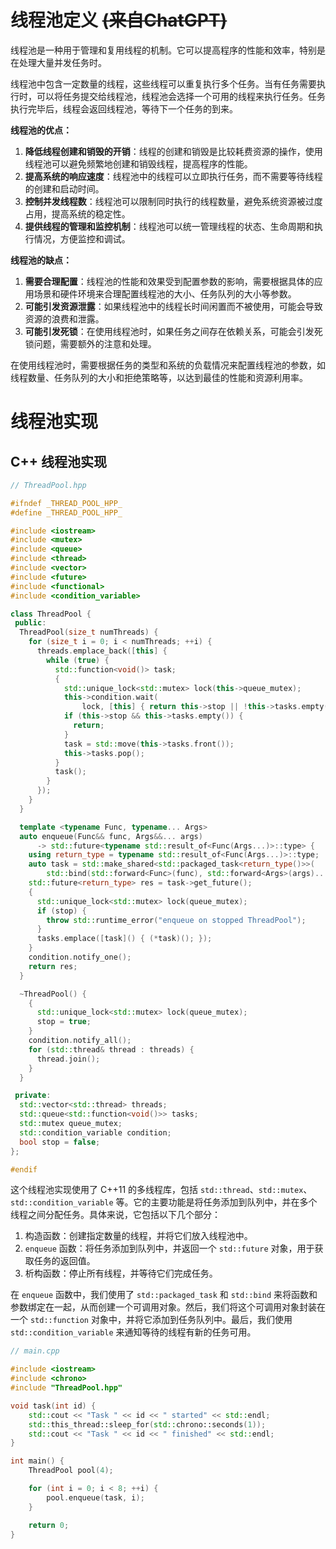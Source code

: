 # 线程池定义 ~~(来自ChatGPT)~~ 
线程池是一种用于管理和复用线程的机制。它可以提高程序的性能和效率，特别是在处理大量并发任务时。

线程池中包含一定数量的线程，这些线程可以重复执行多个任务。当有任务需要执行时，可以将任务提交给线程池，线程池会选择一个可用的线程来执行任务。任务执行完毕后，线程会返回线程池，等待下一个任务的到来。

**线程池的优点：**
1. **降低线程创建和销毁的开销**：线程的创建和销毁是比较耗费资源的操作，使用线程池可以避免频繁地创建和销毁线程，提高程序的性能。
2. **提高系统的响应速度**：线程池中的线程可以立即执行任务，而不需要等待线程的创建和启动时间。
3. **控制并发线程数**：线程池可以限制同时执行的线程数量，避免系统资源被过度占用，提高系统的稳定性。
4. **提供线程的管理和监控机制**：线程池可以统一管理线程的状态、生命周期和执行情况，方便监控和调试。

**线程池的缺点：**
1. **需要合理配置**：线程池的性能和效果受到配置参数的影响，需要根据具体的应用场景和硬件环境来合理配置线程池的大小、任务队列的大小等参数。
2. **可能引发资源泄露**：如果线程池中的线程长时间闲置而不被使用，可能会导致资源的浪费和泄露。
3. **可能引发死锁**：在使用线程池时，如果任务之间存在依赖关系，可能会引发死锁问题，需要额外的注意和处理。
       
在使用线程池时，需要根据任务的类型和系统的负载情况来配置线程池的参数，如线程数量、任务队列的大小和拒绝策略等，以达到最佳的性能和资源利用率。
# 线程池实现
## C++ 线程池实现
```cpp
// ThreadPool.hpp

#ifndef _THREAD_POOL_HPP_
#define _THREAD_POOL_HPP_

#include <iostream>
#include <mutex>
#include <queue>
#include <thread>
#include <vector>
#include <future>
#include <functional>
#include <condition_variable>

class ThreadPool {
 public:
  ThreadPool(size_t numThreads) {
    for (size_t i = 0; i < numThreads; ++i) {
      threads.emplace_back([this] {
        while (true) {
          std::function<void()> task;
          {
            std::unique_lock<std::mutex> lock(this->queue_mutex);
            this->condition.wait(
                lock, [this] { return this->stop || !this->tasks.empty(); });
            if (this->stop && this->tasks.empty()) {
              return;
            }
            task = std::move(this->tasks.front());
            this->tasks.pop();
          }
          task();
        }
      });
    }
  }

  template <typename Func, typename... Args>
  auto enqueue(Func&& func, Args&&... args)
      -> std::future<typename std::result_of<Func(Args...)>::type> {
    using return_type = typename std::result_of<Func(Args...)>::type;
    auto task = std::make_shared<std::packaged_task<return_type()>>(
        std::bind(std::forward<Func>(func), std::forward<Args>(args)...));
    std::future<return_type> res = task->get_future();
    {
      std::unique_lock<std::mutex> lock(queue_mutex);
      if (stop) {
        throw std::runtime_error("enqueue on stopped ThreadPool");
      }
      tasks.emplace([task]() { (*task)(); });
    }
    condition.notify_one();
    return res;
  }

  ~ThreadPool() {
    {
      std::unique_lock<std::mutex> lock(queue_mutex);
      stop = true;
    }
    condition.notify_all();
    for (std::thread& thread : threads) {
      thread.join();
    }
  }

 private:
  std::vector<std::thread> threads;
  std::queue<std::function<void()>> tasks;
  std::mutex queue_mutex;
  std::condition_variable condition;
  bool stop = false;
};

#endif

```
这个线程池实现使用了 C++11 的多线程库，包括 `std::thread`、`std::mutex`、`std::condition_variable` 等。它的主要功能是将任务添加到队列中，并在多个线程之间分配任务。具体来说，它包括以下几个部分：

1. 构造函数：创建指定数量的线程，并将它们放入线程池中。
2. `enqueue` 函数：将任务添加到队列中，并返回一个 `std::future` 对象，用于获取任务的返回值。
3. 析构函数：停止所有线程，并等待它们完成任务。

在 `enqueue` 函数中，我们使用了 `std::packaged_task` 和 `std::bind` 来将函数和参数绑定在一起，从而创建一个可调用对象。然后，我们将这个可调用对象封装在一个 `std::function` 对象中，并将它添加到任务队列中。最后，我们使用 `std::condition_variable` 来通知等待的线程有新的任务可用。
```cpp
// main.cpp

#include <iostream>
#include <chrono>
#include "ThreadPool.hpp"

void task(int id) {
    std::cout << "Task " << id << " started" << std::endl;
    std::this_thread::sleep_for(std::chrono::seconds(1));
    std::cout << "Task " << id << " finished" << std::endl;
}

int main() {
    ThreadPool pool(4);

    for (int i = 0; i < 8; ++i) {
        pool.enqueue(task, i);
    }

    return 0;
}
```
